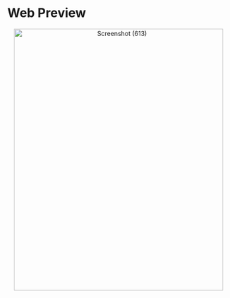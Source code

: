 # Web Preview

<p align="center">
<a data-flickr-embed="true" href="https://www.flickr.com/photos/197661703@N05/53005518476/in/dateposted-public/" title="Screenshot (613)"><img src="https://live.staticflickr.com/65535/53005518476_201a43750f_o.png" width="474" height="593" alt="Screenshot (613)"/></a><script async src="//embedr.flickr.com/assets/client-code.js" charset="utf-8"></script>
  
</p>
